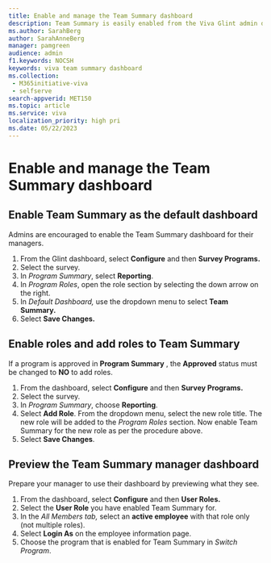 ```yaml
---
title: Enable and manage the Team Summary dashboard
description: Team Summary is easily enabled from the Viva Glint admin dashboard, allowing program roles permissions to relevant reports.
ms.author: SarahBerg
author: SarahAnneBerg
manager: pamgreen
audience: admin
f1.keywords: NOCSH
keywords: viva team summary dashboard
ms.collection: 
 - M365initiative-viva
 - selfserve
search-appverid: MET150
ms.topic: article
ms.service: viva
localization_priority: high pri
ms.date: 05/22/2023
---
```

# Enable and manage the Team Summary dashboard

## Enable Team Summary as the default dashboard

Admins are encouraged to enable the Team Summary dashboard for their managers.

1. From the Glint dashboard, select **Configure** and then **Survey Programs.**
2. Select the survey.
3. In *Program Summary*, select **Reporting**.
4. In *Program Roles*, open the role section by selecting the down arrow on the right.
5. In *Default Dashboard,* use the dropdown menu to select **Team Summary.**
6. Select **Save Changes.**

## Enable roles and add roles to Team Summary

If a program is approved in **Program Summary** , the **Approved** status must be changed to **NO** to add roles.

1. From the dashboard, select **Configure** and then **Survey Programs.**
2. Select the survey.
3. In *Program Summary*, choose **Reporting**.
4. Select **Add Role**. From the dropdown menu, select the new role title. The new role will be added to the *Program Roles* section. Now enable Team Summary for the new role as per the procedure above.
5. Select **Save Changes**.

## Preview the Team Summary manager dashboard

Prepare your manager to use their dashboard by previewing what they see.

1. From the dashboard, select **Configure** and then **User Roles.**
2. Select the **User Role** you have enabled Team Summary for.
3. In the *All Members tab,* select an **active employee** with that role only (not multiple roles).
4. Select **Login As** on the employee information page.
5. Choose the program that is enabled for Team Summary in *Switch Program*.